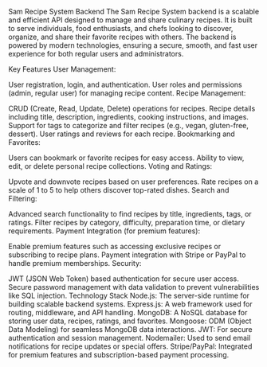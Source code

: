 Sam Recipe System Backend
The Sam Recipe System backend is a scalable and efficient API designed to manage and share culinary recipes. It is built to serve individuals, food enthusiasts, and chefs looking to discover, organize, and share their favorite recipes with others. The backend is powered by modern technologies, ensuring a secure, smooth, and fast user experience for both regular users and administrators.

Key Features
User Management:

User registration, login, and authentication.
User roles and permissions (admin, regular user) for managing recipe content.
Recipe Management:

CRUD (Create, Read, Update, Delete) operations for recipes.
Recipe details including title, description, ingredients, cooking instructions, and images.
Support for tags to categorize and filter recipes (e.g., vegan, gluten-free, dessert).
User ratings and reviews for each recipe.
Bookmarking and Favorites:

Users can bookmark or favorite recipes for easy access.
Ability to view, edit, or delete personal recipe collections.
Voting and Ratings:

Upvote and downvote recipes based on user preferences.
Rate recipes on a scale of 1 to 5 to help others discover top-rated dishes.
Search and Filtering:

Advanced search functionality to find recipes by title, ingredients, tags, or ratings.
Filter recipes by category, difficulty, preparation time, or dietary requirements.
Payment Integration (for premium features):

Enable premium features such as accessing exclusive recipes or subscribing to recipe plans.
Payment integration with Stripe or PayPal to handle premium memberships.
Security:

JWT (JSON Web Token) based authentication for secure user access.
Secure password management with data validation to prevent vulnerabilities like SQL injection.
Technology Stack
Node.js: The server-side runtime for building scalable backend systems.
Express.js: A web framework used for routing, middleware, and API handling.
MongoDB: A NoSQL database for storing user data, recipes, ratings, and favorites.
Mongoose: ODM (Object Data Modeling) for seamless MongoDB data interactions.
JWT: For secure authentication and session management.
Nodemailer: Used to send email notifications for recipe updates or special offers.
Stripe/PayPal: Integrated for premium features and subscription-based payment processing.
